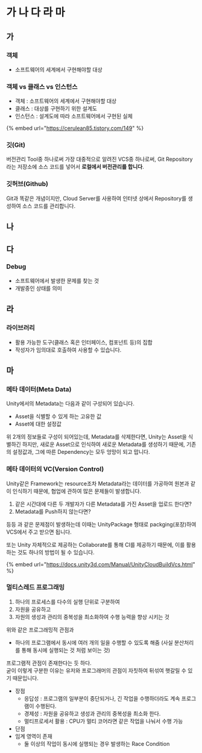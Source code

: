 # 가 나 다 라 마

## 가

### 객체

* 소프트웨어의 세계에서 구현해야할 대상

### 객체 vs 클래스 vs 인스턴스

* 객체 : 소프트웨어의 세계에서 구현해야할 대상
* 클래스 : 대상를 구현하기 위한 설계도
* 인스턴스 : 설계도에 따라 소프트웨어에서 구현된 실체

{% embed url="https://cerulean85.tistory.com/149" %}



### 깃\(Git\)

버전관리 Tool중 하나로써 가장 대중적으로 알려진 VCS중 하나로써, Git Repository라는 저장소에 소스 코드를 넣어서 **로컬에서 버전관리를 합니다**.

### 깃허브\(Github\)

Git과 똑같은 개념이지만, Cloud Server를 사용하여 인터넷 상에서 Repository를 생성하여 소스 코드를 관리합니다.



## 나



## 다

### Debug

* 소프트웨어에서 발생한 문제를 찾는 것
* 개발중인 상태를 의미

## 라

### 라이브러리

* 활용 가능한 도구\(클래스 혹은 인터페이스, 컴포넌트 등\)의 집합
* 작성자가 임의대로 호출하여 사용할 수 있습니다.



## 마

### 메타 데이터\(Meta Data\)

Unity에서의 Metadata는 다음과 같이 구성되어 있습니다.

* Asset을 식별할 수 있게 하는 고유한 값
* Asset에 대한 설정값

위 2개의 정보들로 구성이 되어있는데, Metadata를 삭제한다면, Unity는 Asset을 식별하긴 하지만, 새로운 Asset으로 인식하여 새로운 Metadata를 생성하기 때문에, 기존의 설정값과, 그에 따른 Dependency는 모두 엉망이 되고 맙니다.

### 메타 데이터의 VC\(Version Control\)

Unity같은 Framework는 resource조차 Metadata라는 데이터를 가공하여 원본과 같이 인식하기 때문에, 협업에 관하여 많은 문제들이 발생합니다.

1. 같은 시간대에 다른 두 개발자가 다른 Metadata를 가진 Asset을 업로드 한다면?
2. Metadata를 Push하지 않는다면?

등등 과 같은 문제점이 발생하는데 이때는 UnityPackage 형태로 packging\(포장\)하여 VCS에서 주고 받으면 됩니다.

또는 Unity 자체적으로 제공하는 Collaborate를 통해 CI를 제공하기 때문에, 이를 활용하는 것도 하나의 방법이 될 수 있습니다.

{% embed url="https://docs.unity3d.com/Manual/UnityCloudBuildVcs.html" %}

### 멀티스레드 프로그래밍

1. 하나의 프로세스를 다수의 실행 단위로 구분하여 
2. 자원을 공유하고 
3. 자원의 생성과 관리의 중복성을 최소화하여 수행 능력을 향상 시키는 것

위와 같은 프로그래밍적 관점과 

*  하나의 프로그램에서 동시에 여러 개의 일을 수행할 수 있도록 해줌 \(사실 분산처리를 통해 동시에 실행되는 것 처럼 보이는 것\)

프로그램적 관점이 존재한다는 듯 하다.  
굳이 이렇게 구분한 이유는 유저와 프로그래머의 관점이 자칫하여 뒤섞여 햇갈릴 수 있기 때문입니다.



* 장점
  * 응답성 : 프로그램의 일부분이 중단되거나, 긴 작업을 수행하더라도 계속 프로그램이 수행된다.
  * 경제성 : 자원을 공유하고 생성과 관리의 중복성을 최소화 한다.
  * 멀티프로세서 활용 : CPU가 멀티 코어라면 같은 작업을 나눠서 수행 가능 
*  단점
  * 임계  영역이 존재
    * 둘 이상의 작업이 동시에 실행되는 경우 발생하는 Race Condition

